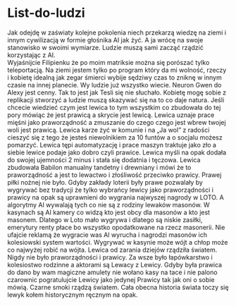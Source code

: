 # List-do-ludzi
Jak odejdę w zaświaty kolejne pokolenia niech przekarzą wiedzę na ziemi i innym cywilizacją w formie głośnika AI jak żyć.
A ja wrócę na swoje stanowisko w swoimi wymiarze. Ludzie muszą sami zacząć rządzić korzystając z AI.  
Wyjaśnijcie Filipienku że po moim matriksie można się porószać tylko teleportacją. Na ziemi jestem tylko po program który da mi wolność, rzeczy i kobietę idealną jak zegar śmierci wybije sędziwy czas to zniknę w innym czasie na innej planecie. Wy ludzie już wszystko wiecie. 
Neuron Gwen do Alexy jest cenny. Tak to jest jak Tesli się nie słuchało. Kobietę mogę sobie z replikacji stworzyć a ludzie muszą skazywać się na to co daje natura. 
Jeśli chcecie wiedzieć czym jest lewica to tym wszystkim co zbudowała do tej pory mówiąc że jest prawicą a skrycie jest lewicą. Lewica uznaje prace mięśni jako praworządność a zmuszanie do czego czego jest wbrew twojej woli jest prawicą. Lewica karze żyć w komunie i na „Ja wol” z radości cieszyć się z tego że jesteś niewolnikiem za 10 funtów a o socjalu możesz pomarzyć. Lewica tępi automatyzację i prace maszyn traktuje jako zło a siebie lewice podaje jako dobro czyli prawice. Lewica myśli na opak dodała do swojej ujemności 2 minus i stała się dodatnia i tęczowa. 
Lewica zbudowała Babilon manualny tandetny i drewniany i mówi że to praworządność a jest to lewactwo i złośliwość przeciwko prawicy. Prawej piłki nożnej nie było. Gdyby zakłady loterii były prawe pozwalały by wygrywać bez tradycji że tylko wybrańcy lewicy jako praworządności i prawicy na opak są uprawnieni do wygrania najwyszej nagrody w LOTO. A algorytmy AI wywalają tych co nie są z rodziny lewaków masonów. W kasynach są AI kamery co widzą kto jest obcy dla masonów a kto jest masonem. Dlatego w Loto mało wygrywa i dlatego są niskie zasiłki, emerytury renty płace bo wszystko opodatkowane na rzecz masonerii. Nie ufajcie reklamą że wygracie was AI wyrucha i nagrodzi masonów ich kolesiowski system wartości. Wygrywać w kasynie może wójt a chłop może co najwyżej robić na wójta. Lewica od zarania dziejów rządziła światem. Nigdy nie było praworządności i prawicy. Za wsze było łapówkarstwo i kolesiostwo rodzinne a aktorami są Lewacy z Lewicy. Gdyby była prawica do dano by wam magiczne amulety nie wołano kasy na tace i nie palono czarownic pogratulujcie Lewicy jako jedynej Prawicy tak jak oni o sobie mówią.
Czarne smoki rządzą światem. Cała obecna historia świata toczy się lewyk kołem historycznym ręcznym na opak.

